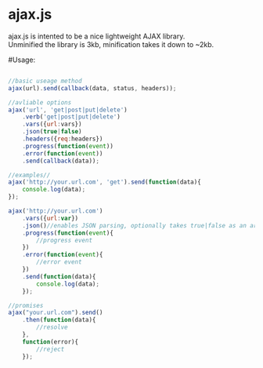 ajax.js
===========

ajax.js is intented to be a nice lightweight AJAX library.  
Unminified the library is 3kb, minification takes it down to ~2kb.

#Usage:
```javascript

//basic useage method
ajax(url).send(callback(data, status, headers));

//avliable options
ajax('url', 'get|post|put|delete')
	.verb('get|post|put|delete')
	.vars({url:vars})
	.json(true|false)
	.headers({req:headers})
	.progress(function(event))
	.error(function(event))
	.send(callback(data));

//examples//
ajax('http://your.url.com', 'get').send(function(data){
	console.log(data);
});

ajax('http://your.url.com')
	.vars({url:var})
	.json()//enables JSON parsing, optionally takes true|false as an argument
	.progress(function(event){
		//progress event
	})
	.error(function(event){
		//error event
	})
	.send(function(data){
		console.log(data);
	});

//promises
ajax("your.url.com").send()
	.then(function(data){
		//resolve
	},
	function(error){
		//reject
	});
```